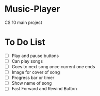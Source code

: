 # Music-Player
CS 10 main project

# To Do List
- [ ] Play and pause buttons
- [ ] Can play songs
- [ ] Goes to next song once current one ends
- [ ] Image for cover of song
- [ ] Progress bar or timer
- [ ] Show name of song
- [ ] Fast Forward and Rewind Button
